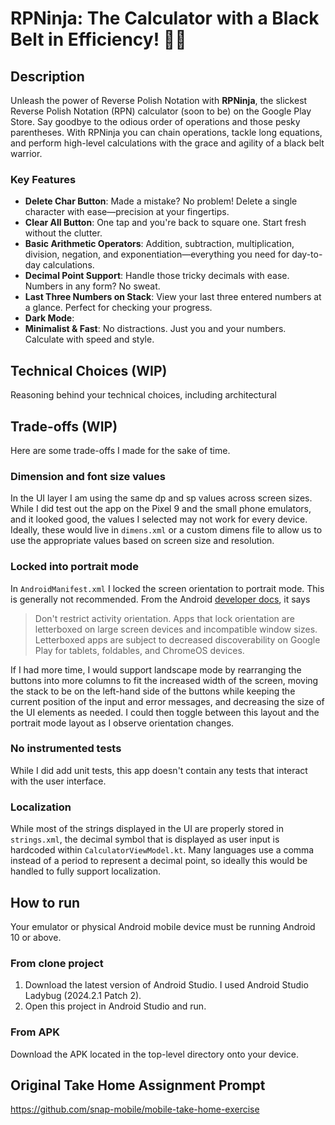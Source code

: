# RPNinja: The Calculator with a Black Belt in Efficiency! 🥷💥

## Description
Unleash the power of Reverse Polish Notation with **RPNinja**, the slickest Reverse Polish Notation
(RPN) calculator (soon to be) on the Google Play Store. Say goodbye to the odious order of operations
and those pesky parentheses. With RPNinja you can chain operations, tackle long equations,
and perform high-level calculations with the grace and agility of a black belt warrior.

### Key Features
* **Delete Char Button**: Made a mistake? No problem! Delete a single character with ease—precision at your fingertips.
* **Clear All Button**: One tap and you're back to square one. Start fresh without the clutter.
* **Basic Arithmetic Operators**: Addition, subtraction, multiplication, division, negation, and exponentiation—everything you need for day-to-day calculations.
* **Decimal Point Support**: Handle those tricky decimals with ease. Numbers in any form? No sweat.
* **Last Three Numbers on Stack**: View your last three entered numbers at a glance. Perfect for checking your progress.
* **Dark Mode**: 
* **Minimalist & Fast**: No distractions. Just you and your numbers. Calculate with speed and style.

## Technical Choices (WIP)
Reasoning behind your technical choices, including architectural

## Trade-offs (WIP)

Here are some trade-offs I made for the sake of time.

### Dimension and font size values
In the UI layer I am using the same dp and sp values across screen sizes. While I did test out the
app on the Pixel 9 and the small phone emulators, and it looked good, the values I selected may not
work for every device. Ideally, these would live in `dimens.xml` or a custom dimens file to allow us
to use the appropriate values based on screen size and resolution.

### Locked into portrait mode
In `AndroidManifest.xml` I locked the screen orientation to portrait mode. This is generally not
recommended. From the Android [developer docs](https://developer.android.com/develop/ui/compose/layouts/adaptive/adaptive-dos-and-donts#orientation),
it says
 
> Don't restrict activity orientation. Apps that lock orientation are letterboxed on large screen devices and incompatible window sizes. 
Letterboxed apps are subject to decreased discoverability on Google Play for tablets, foldables, and ChromeOS devices.

If I had more time, I would support landscape mode by rearranging the buttons into more columns to
fit the increased width of the screen, moving the stack to be on the left-hand side of the buttons
while keeping the current position of the input and error messages, and decreasing the size of the
UI elements as needed. I could then toggle between this layout and the portrait mode layout as I
observe orientation changes.

### No instrumented tests
While I did add unit tests, this app doesn't contain any tests that interact with the user interface. 

### Localization
While most of the strings displayed in the UI are properly stored in `strings.xml`, the decimal
symbol that is displayed as user input is hardcoded within `CalculatorViewModel.kt`. Many languages
use a comma instead of a period to represent a decimal point, so ideally this would be handled
to fully support localization.

## How to run
Your emulator or physical Android mobile device must be running Android 10 or above.

### From clone project
1. Download the latest version of Android Studio. I used Android Studio Ladybug (2024.2.1 Patch 2).
2. Open this project in Android Studio and run.

### From APK
Download the APK located in the top-level directory onto your device.

## Original Take Home Assignment Prompt
https://github.com/snap-mobile/mobile-take-home-exercise